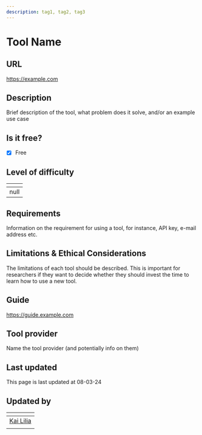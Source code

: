 ```yaml
---
description: tag1, tag2, tag3
---
```


# Tool Name

## URL

https://example.com

## Description

Brief description of the tool, what problem does it solve, and/or an example use case

## Is it free?

* [x] Free

## Level of difficulty

<table><thead><tr><th data-type="rating" data-max="5"></th></tr></thead><tbody><tr><td>null</td></tr></tbody></table>

## Requirements

Information on the requirement for using a tool, for instance, API key, e-mail address etc.

## Limitations & Ethical Considerations

The limitations of each tool should be described. This is important for researchers if they want to decide whether they should invest the time to learn how to use a new tool.

## Guide

https://guide.example.com

## Tool provider

Name the tool provider (and potentially info on them)

## Last updated

This page is last updated at 08-03-24

## Updated by

<table><thead><tr><th data-type="users" data-multiple></th></tr></thead><tbody><tr><td><a href="https://app.gitbook.com/u/sJIljbKbFva9PHVVmkcbA9IcbRj1">Kai Lilia</a></td></tr><tr><td></td></tr></tbody></table>

